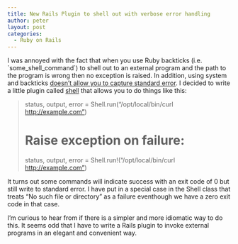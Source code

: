 ```yaml
---
title: New Rails Plugin to shell out with verbose error handling
author: peter
layout: post
categories:
  - Ruby on Rails
---
```

I was annoyed with the fact that when you use Ruby backticks (i.e. \`some\_shell\_command\`) to shell out to an external program and the path to the program is wrong then no exception is raised. In addition, using system and backticks [doesn’t allow you to capture standard error][1]. I decided to write a little plugin called [shell][2] that allows you to do things like this:

> status, output, error = Shell.run(“/opt/local/bin/curl http://example.com”)  
> # Raise exception on failure:  
> status, output, error = Shell.run!(“/opt/local/bin/curl http://example.com”)

It turns out some commands will indicate success with an exit code of 0 but still write to standard error. I have put in a special case in the Shell class that treats “No such file or directory” as a failure eventhough we have a zero exit code in that case.

I’m curious to hear from if there is a simpler and more idiomatic way to do this. It seems odd that I have to write a Rails plugin to invoke external programs in an elegant and convenient way.

 [1]: http://tech.natemurray.com/2007/03/ruby-shell-commands.html
 [2]: http://github.com/mynewsdesk/shell/tree/master